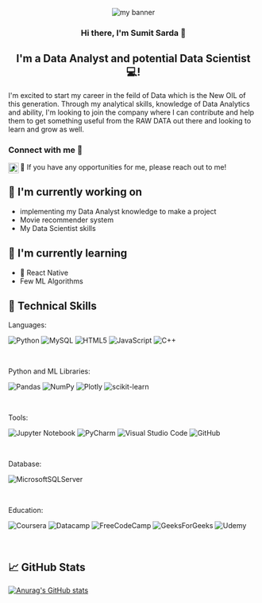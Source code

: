 <p align="center">
  <img width=”200" height=”200" src="https://user-images.githubusercontent.com/64576339/172639287-4fa467f5-985e-4b16-ba8d-3f8abe73f060.png" alt="my banner">
</p>

<h3 align="center">
Hi there, I'm Sumit Sarda 👋
</h3>

<h2 align="center">
I'm a Data Analyst and potential Data Scientist 💻!
</h2> 

I'm excited to start my career in the feild of Data which is the New OIL of this generation. Through my analytical skills, knowledge of Data Analytics and ability, I'm looking to join the company where I can contribute and help them to get something useful from the RAW DATA out there and looking to learn and grow as well.

### Connect with me 🤝

<a href="https://www.linkedin.com/in/sumit-sarda17/"><img align="left" src="https://raw.githubusercontent.com/yushi1007/yushi1007/main/images/linkedin.svg" alt="Sumit Sarda | LinkedIn" width="21px"/></a>

- 💬 If you have any opportunities for me, please reach out to me!


## 🔭 I'm currently working on

- implementing my Data Analyst knowledge to make a project
- Movie recommender system
- My Data Scientist skills

## 🌱 I'm currently learning

- 📱 React Native
- Few ML Algorithms

## 💼 Technical Skills

Languages: 

![Python](https://img.shields.io/badge/python-3670A0?style=for-the-badge&logo=python&logoColor=ffdd54)
![MySQL](https://img.shields.io/badge/mysql-%2300f.svg?style=for-the-badge&logo=mysql&logoColor=white)
![HTML5](https://img.shields.io/badge/html5-%23E34F26.svg?style=for-the-badge&logo=html5&logoColor=white)
![JavaScript](https://img.shields.io/badge/javascript-%23323330.svg?style=for-the-badge&logo=javascript&logoColor=%23F7DF1E)
![C++](https://img.shields.io/badge/c++-%2300599C.svg?style=for-the-badge&logo=c%2B%2B&logoColor=white)

</br>

Python and ML Libraries:

![Pandas](https://img.shields.io/badge/pandas-%23150458.svg?style=for-the-badge&logo=pandas&logoColor=white)
![NumPy](https://img.shields.io/badge/numpy-%23013243.svg?style=for-the-badge&logo=numpy&logoColor=white)
![Plotly](https://img.shields.io/badge/Plotly-%233F4F75.svg?style=for-the-badge&logo=plotly&logoColor=white)
![scikit-learn](https://img.shields.io/badge/scikit--learn-%23F7931E.svg?style=for-the-badge&logo=scikit-learn&logoColor=white)

</br>

Tools:

![Jupyter Notebook](https://img.shields.io/badge/jupyter-%23FA0F00.svg?style=for-the-badge&logo=jupyter&logoColor=white)
![PyCharm](https://img.shields.io/badge/pycharm-143?style=for-the-badge&logo=pycharm&logoColor=black&color=black&labelColor=green)
![Visual Studio Code](https://img.shields.io/badge/Visual%20Studio%20Code-0078d7.svg?style=for-the-badge&logo=visual-studio-code&logoColor=white)
![GitHub](https://img.shields.io/badge/github-%23121011.svg?style=for-the-badge&logo=github&logoColor=white)

</br>

Database:

![MicrosoftSQLServer](https://img.shields.io/badge/Microsoft%20SQL%20Sever-CC2927?style=for-the-badge&logo=microsoft%20sql%20server&logoColor=white)

</br>

Education:

![Coursera](https://img.shields.io/badge/Coursera-%230056D2.svg?style=for-the-badge&logo=Coursera&logoColor=white)
![Datacamp](https://img.shields.io/badge/Datacamp-05192D?style=for-the-badge&logo=datacamp&logoColor=03E860)
![FreeCodeCamp](https://img.shields.io/badge/Freecodecamp-%23123.svg?&style=for-the-badge&logo=freecodecamp&logoColor=green)
![GeeksForGeeks](https://img.shields.io/badge/GeeksforGeeks-gray?style=for-the-badge&logo=geeksforgeeks&logoColor=35914c)
![Udemy](https://img.shields.io/badge/Udemy-A435F0?style=for-the-badge&logo=Udemy&logoColor=white)

</br>

## 📈 GitHub Stats

[![Anurag's GitHub stats](https://github-readme-stats.vercel.app/api?username=sumitsarda17)](https://github.com/anuraghazra/github-readme-stats)



